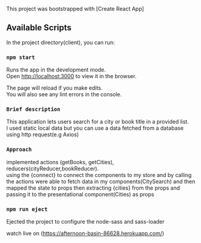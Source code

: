 This project was bootstrapped with [Create React App]

## Available Scripts

In the project directory(client), you can run:

### `npm start`

Runs the app in the development mode.<br>
Open [http://localhost:3000](http://localhost:3000) to view it in the browser.

The page will reload if you make edits.<br>
You will also see any lint errors in the console.

### `Brief description`

This application lets users search for a city or book title in a provided list.<br>
I used static local data but you can use a data fetched from a database using http request(e.g Axios)

### `Approach`

implemented actions (getBooks, getCities), reducers(cityReducer,bookReducer).<br>
using the {connect} to connect the components to my store and by calling the actions were able
to fetch data in my components(CitySearch) and then mapped the state to props then extracting
{cities} from the props and passing it to the presentational component(Cities) as props

### `npm run eject`
Ejected the project to configure the node-sass and sass-loader

watch live on (https://afternoon-basin-86628.herokuapp.com/)




